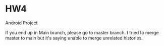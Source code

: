 # HW4
Android Project

If you end up in Main branch, please go to master branch. I tried to merge master to main but it's saying unable to merge unrelated histories. 
